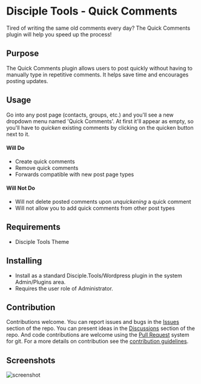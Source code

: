 # Disciple Tools - Quick Comments

Tired of writing the same old comments every day? The Quick Comments plugin will help you speed up the process!

## Purpose

The Quick Comments plugin allows users to post quickly without having to manually type in repetitive comments. It helps save time and encourages posting updates.

## Usage

Go into any post page (contacts, groups, etc.) and you'll see a new dropdown menu named 'Quick Comments'. At first it'll appear as empty, so you'll have to _quicken_ existing comments by clicking on the quicken button next to it.

#### Will Do

- Create quick comments
- Remove quick comments
- Forwards compatible with new post page types

#### Will Not Do

- Will not delete posted comments upon _unquickening_ a quick comment
- Will not allow you to add quick comments from other post types


## Requirements

- Disciple Tools Theme

## Installing

- Install as a standard Disciple.Tools/Wordpress plugin in the system Admin/Plugins area.
- Requires the user role of Administrator.

## Contribution

Contributions welcome. You can report issues and bugs in the
[Issues](https://github.com/DiscipleTools/disciple-tools-quick-comments/issues) section of the repo. You can present ideas
in the [Discussions](https://github.com/DiscipleTools/disciple-tools-quick-comments/discussions) section of the repo. And
code contributions are welcome using the [Pull Request](https://github.com/DiscipleTools/disciple-tools-quick-comments/pulls)
system for git. For a more details on contribution see the
[contribution guidelines](https://github.com/DiscipleTools/disciple-tools-quick-comments/blob/master/CONTRIBUTING.md).


## Screenshots

![screenshot](https://via.placeholder.com/600x150)
